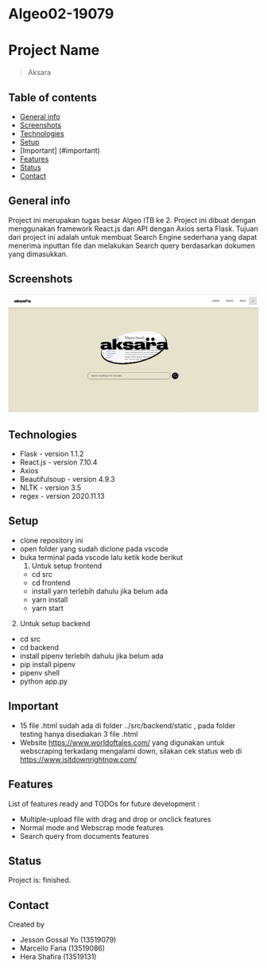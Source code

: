 # Algeo02-19079
# Project Name
> Aksara

## Table of contents
* [General info](#general-info)
* [Screenshots](#screenshots)
* [Technologies](#technologies)
* [Setup](#setup)
* [Important] (#important)
* [Features](#features)
* [Status](#status)
* [Contact](#contact)

## General info
Project ini merupakan tugas besar Algeo ITB ke 2. Project ini dibuat dengan menggunakan framework React.js dan API dengan Axios serta Flask. 
Tujuan dari project ini adalah untuk membuat Search Engine sederhana yang dapat menerima inputtan file dan melakukan Search query berdasarkan dokumen yang dimasukkan.

## Screenshots
![Halaman Utama](./src/screenshot.jpg)

## Technologies
* Flask - version 1.1.2
* React.js - version 7.10.4
* Axios
* Beautifulsoup - version 4.9.3
* NLTK - version 3.5
* regex - version 2020.11.13

## Setup
- clone repository ini
- open folder yang sudah diclone pada vscode
- buka terminal pada vscode
  lalu ketik kode berikut
  1. Untuk setup frontend
   - cd src
   - cd frontend
   - install yarn terlebih dahulu jika belum ada
   - yarn install
   - yarn start
   
 2. Untuk setup backend
   - cd src
   - cd backend 
   - install pipenv terlebih dahulu jika belum ada
   - pip install pipenv
   - pipenv shell
   - python app.py
   
   
## Important
- 15 file .html sudah ada di folder ../src/backend/static , pada folder testing hanya disediakan 3 file .html
- Website https://www.worldoftales.com/ yang digunakan untuk webscraping terkadang mengalami down, silakan cek status web di https://www.isitdownrightnow.com/


## Features
List of features ready and TODOs for future development :
* Multiple-upload file with drag and drop or onclick features
* Normal mode and Webscrap mode features 
* Search query from documents features

## Status
Project is: finished.

## Contact
Created by 
- Jesson Gossal Yo (13519079)
- Marcello Faria (13519086)
- Hera Shafira (13519131)
